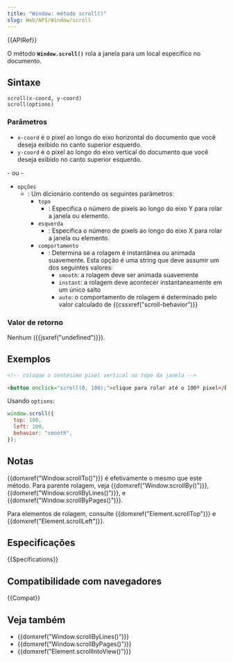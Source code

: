 ```yaml
---
title: "Window: método scroll()"
slug: Web/API/Window/scroll
---
```


{{APIRef}}

O método **`Window.scroll()`** rola a janela para um local específico no documento.

## Sintaxe

```js-nolint
scroll(x-coord, y-coord)
scroll(options)
```

### Parâmetros

- `x-coord` é o pixel ao longo do eixo horizontal do documento que você
   deseja exibido no canto superior esquerdo.
- `y-coord` é o pixel ao longo do eixo vertical do documento que você
   deseja exibido no canto superior esquerdo.

\- ou -

- `opções`
  - : Um dicionário contendo os seguintes parâmetros:
    - `topo`
      - : Especifica o número de pixels ao longo do eixo Y para rolar a janela ou elemento.
    - `esquerda`
      - : Especifica o número de pixels ao longo do eixo X para rolar a janela ou elemento.
    - `comportamento`
      - : Determina se a rolagem é instantânea ou animada suavemente. Esta opção é uma string que deve assumir um dos seguintes valores:
        - `smooth`: a rolagem deve ser animada suavemente
        - `instant`: a rolagem deve acontecer instantaneamente em um único salto
        - `auto`: o comportamento de rolagem é determinado pelo valor calculado de {{cssxref("scroll-behavior")}}

### Valor de retorno

Nenhum ({{jsxref("undefined")}}).

## Exemplos

```html
<!-- coloque o centésimo pixel vertical no topo da janela -->

<button onclick="scroll(0, 100);">clique para rolar até o 100º pixel</button>
```

Usando `options`:

```js
window.scroll({
  top: 100,
  left: 100,
  behavior: "smooth",
});
```

## Notas

{{domxref("Window.scrollTo()")}} é efetivamente o mesmo que este método. Para parente
rolagem, veja {{domxref("Window.scrollBy()")}}, {{domxref("Window.scrollByLines()")}},
e {{domxref("Window.scrollByPages()")}}.

Para elementos de rolagem, consulte {{domxref("Element.scrollTop")}} e
{{domxref("Element.scrollLeft")}}.

## Especificações

{{Specifications}}

## Compatibilidade com navegadores

{{Compat}}

## Veja também

- {{domxref("Window.scrollByLines()")}}
- {{domxref("Window.scrollByPages()")}}
- {{domxref("Element.scrollIntoView()")}}
